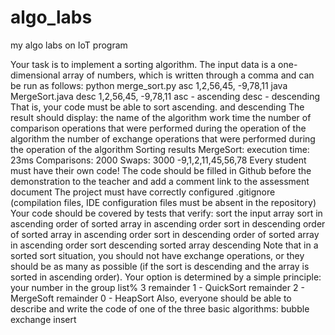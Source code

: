 # algo_labs
my algo labs on IoT program


Your task is to implement a sorting algorithm. The input data is a one-dimensional array of numbers, which is written through a comma and can be run as follows:
python merge_sort.py asc 1,2,56,45, -9,78,11
java MergeSort.java desc 1,2,56,45, -9,78,11
asc - ascending
desc - descending
That is, your code must be able to sort ascending. and descending
The result should display:
the name of the algorithm
work time
the number of comparison operations that were performed during the operation of the algorithm
the number of exchange operations that were performed during the operation of the algorithm
Sorting results
MergeSort:
execution time: 23ms
Comparisons: 2000
Swaps: 3000
-9,1,2,11,45,56,78
Every student must have their own code!
The code should be filled in Github before the demonstration to the teacher and add a comment link to the assessment document
The project must have correctly configured .gitignore (compilation files, IDE configuration files must be absent in the repository)
Your code should be covered by tests that verify:
sort the input array
sort in ascending order of sorted array in ascending order
sort in descending order of sorted array in ascending order
sort in descending order of sorted array in ascending order
sort descending sorted array descending
Note that in a sorted sort situation, you should not have exchange operations, or they should be as many as possible (if the sort is descending and the array is sorted in ascending order).
Your option is determined by a simple principle:
your number in the group list% 3
remainder 1 - QuickSort
remainder 2 - MergeSoft
remainder 0 - HeapSort
Also, everyone should be able to describe and write the code of one of the three basic algorithms:
bubble
exchange
insert
